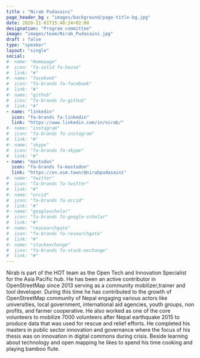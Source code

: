 ```yaml
---
title : "Nirab Pudasaini"
page_header_bg : "images/background/page-title-bg.jpg"
date: 2020-11-01T15:40:24+02:00
designation: "Program committee"
image: "images/team/Nirab_Pudasaini.jpg"
draft : false
type: "speaker"
layout: "single"
social:
#- name: "Homepage"
#  icon: "fa-solid fa-house"
#  link: "#"
#- name: "facebook"
#  icon: "fa-brands fa-facebook"
#  link: "#"
#- name: "github"
#  icon: "fa-brands fa-github"
#  link: "#"
- name: "linkedin"
  icon: "fa-brands fa-linkedin"
  link: "https://www.linkedin.com/in/nirab/"
#- name: "instagram"
#  icon: "fa-brands fa-instagram"
#  link: "#"
#- name: "skype"
#  icon: "fa-brands fa-skype"
#  link: "#"
- name: "mastodon"
  icon: "fa-brands fa-mastodon"
  link: "https://en.osm.town/@nirabpudasaini"
#- name: "twitter"
#  icon: "fa-brands fa-twitter"
#  link: "#"
#- name: "orcid"
#  icon: "fa-brands fa-orcid"
#  link: "#"
#- name: "googlescholar"
#  icon: "fa-brands fa-google-scholar"
#  link: "#"
#- name: "reasearchgate"
#  icon: "fa-brands fa-researchgate"
#  link: "#"
#- name: "stackexchange"
#  icon: "fa-brands fa-stack-exchange"
#  link: "#"
---
```


Nirab is part of the HOT team as the Open Tech and Innovation Specialist for
the Asia Pacific hub. He has been an active contributor in OpenStreetMap
since 2013 serving as a community mobilizer,trainer and tool developer. During
this time he has contributed to the growth of OpenStreetMap community of Nepal
engaging various actors like universities, local government, international aid
agencies, youth groups, non profits, and farmer cooperative. He also worked as
one of the core volunteers to mobilize 7000 volunteers after Nepal earthquake
2015 to produce data that was used for rescue and relief efforts. He completed
his masters in public sector innovation and governance where the focus of his
thesis was on innovation in digital commons during crisis. Beside learning
about technology and open mapping he likes to spend his time cooking and
playing bamboo flute.
